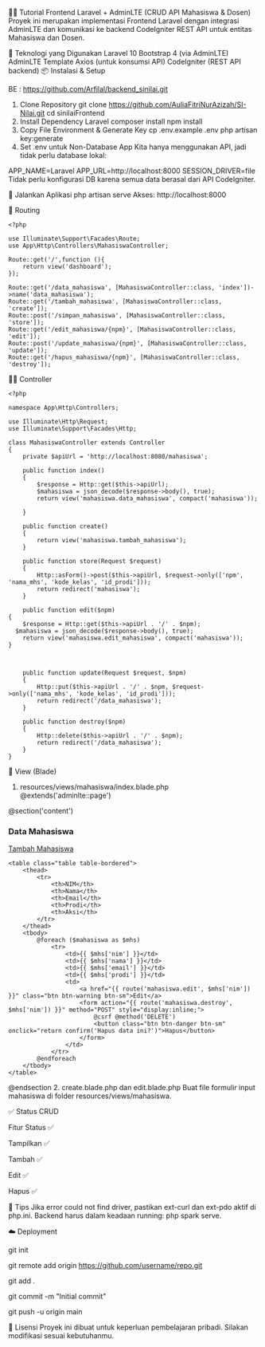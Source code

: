 🧑‍🎓 Tutorial Frontend Laravel + AdminLTE (CRUD API Mahasiswa & Dosen)
Proyek ini merupakan implementasi Frontend Laravel dengan integrasi AdminLTE dan komunikasi ke backend CodeIgniter REST API untuk entitas Mahasiswa dan Dosen.

🧱 Teknologi yang Digunakan
Laravel 10
Bootstrap 4 (via AdminLTE)
AdminLTE Template
Axios (untuk konsumsi API)
CodeIgniter (REST API backend)
📦 Instalasi & Setup

BE : https://github.com/Arfilal/backend_sinilai.git
1. Clone Repository
git clone https://github.com/AuliaFitriNurAzizah/SI-Nilai.git
cd sinilaiFrontend
2. Install Dependency Laravel
composer install
npm install
3. Copy File Environment & Generate Key
cp .env.example .env
php artisan key:generate
4. Set .env untuk Non-Database App
Kita hanya menggunakan API, jadi tidak perlu database lokal:

APP_NAME=Laravel
APP_URL=http://localhost:8000
SESSION_DRIVER=file
Tidak perlu konfigurasi DB karena semua data berasal dari API CodeIgniter.

🧪 Jalankan Aplikasi
php artisan serve
Akses: http://localhost:8000


📁 Routing
```
<?php

use Illuminate\Support\Facades\Route;
use App\Http\Controllers\MahasiswaController;

Route::get('/',function (){ 
    return view('dashboard');
});

Route::get('/data_mahasiswa', [MahasiswaController::class, 'index'])->name('data_mahasiswa');
Route::get('/tambah_mahasiswa', [MahasiswaController::class, 'create']);
Route::post('/simpan_mahasiswa', [MahasiswaController::class, 'store']);
Route::get('/edit_mahasiswa/{npm}', [MahasiswaController::class, 'edit']);
Route::post('/update_mahasiswa/{npm}', [MahasiswaController::class, 'update']);
Route::get('/hapus_mahasiswa/{npm}', [MahasiswaController::class, 'destroy']);
```
🧑‍💻 Controller
```
<?php

namespace App\Http\Controllers;

use Illuminate\Http\Request;
use Illuminate\Support\Facades\Http;

class MahasiswaController extends Controller
{
    private $apiUrl = 'http://localhost:8080/mahasiswa';

    public function index()
    {
        $response = Http::get($this->apiUrl);
        $mahasiswa = json_decode($response->body(), true);
        return view('mahasiswa.data_mahasiswa', compact('mahasiswa'));

    }

    public function create()
    {
        return view('mahasiswa.tambah_mahasiswa');
    }

    public function store(Request $request)
    {   
        Http::asForm()->post($this->apiUrl, $request->only(['npm', 'nama_mhs', 'kode_kelas', 'id_prodi']));
        return redirect('mahasiswa');
    }

    public function edit($npm)
{
    $response = Http::get($this->apiUrl . '/' . $npm);
  $mahasiswa = json_decode($response->body(), true);
    return view('mahasiswa.edit_mahasiswa', compact('mahasiswa'));
}

    

    public function update(Request $request, $npm)
    {
        Http::put($this->apiUrl . '/' . $npm, $request->only(['nama_mhs', 'kode_kelas', 'id_prodi']));
        return redirect('/data_mahasiswa');
    }

    public function destroy($npm)
    {
        Http::delete($this->apiUrl . '/' . $npm);
        return redirect('/data_mahasiswa');
    }
}
```

🧾 View (Blade)
1. resources/views/mahasiswa/index.blade.php
@extends('adminlte::page')

@section('content')
    <h3>Data Mahasiswa</h3>
    <a href="{{ route('mahasiswa.create') }}" class="btn btn-primary mb-2">Tambah Mahasiswa</a>

    <table class="table table-bordered">
        <thead>
            <tr>
                <th>NIM</th>
                <th>Nama</th>
                <th>Email</th>
                <th>Prodi</th>
                <th>Aksi</th>
            </tr>
        </thead>
        <tbody>
            @foreach ($mahasiswa as $mhs)
                <tr>
                    <td>{{ $mhs['nim'] }}</td>
                    <td>{{ $mhs['nama'] }}</td>
                    <td>{{ $mhs['email'] }}</td>
                    <td>{{ $mhs['prodi'] }}</td>
                    <td>
                        <a href="{{ route('mahasiswa.edit', $mhs['nim']) }}" class="btn btn-warning btn-sm">Edit</a>
                        <form action="{{ route('mahasiswa.destroy', $mhs['nim']) }}" method="POST" style="display:inline;">
                            @csrf @method('DELETE')
                            <button class="btn btn-danger btn-sm" onclick="return confirm('Hapus data ini?')">Hapus</button>
                        </form>
                    </td>
                </tr>
            @endforeach
        </tbody>
    </table>
@endsection
2. create.blade.php dan edit.blade.php
Buat file formulir input mahasiswa di folder resources/views/mahasiswa.

✅ Status CRUD

Fitur	Status ✅

Tampilkan	✅

Tambah	✅

Edit	✅


Hapus	✅

🧠 Tips
Jika error could not find driver, pastikan ext-curl dan ext-pdo aktif di php.ini.
Backend harus dalam keadaan running: php spark serve.

☁️ Deployment

git init

git remote add origin https://github.com/username/repo.git

git add .

git commit -m "Initial commit"

git push -u origin main

🧾 Lisensi
Proyek ini dibuat untuk keperluan pembelajaran pribadi. Silakan modifikasi sesuai kebutuhanmu.